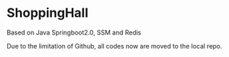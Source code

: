 # ShoppingHall

Based on Java Springboot2.0, SSM and Redis 

Due to the limitation of Github, all codes now are moved to the local repo.
